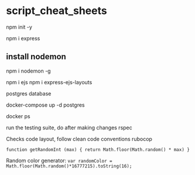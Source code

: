 # script_cheat_sheets


npm init -y


npm i express 

## install nodemon
npm i nodemon -g 


npm i ejs
npm i express-ejs-layouts



postgres database 




docker-compose up -d postgres

docker ps

run the testing suite, do after making changes
rspec 


Checks code layout, follow clean code conventions
rubocop

`function getRandomInt (max)
{
    return Math.floor(Math.random() * max)
}`

Random color generator: 
`var randomColor = Math.floor(Math.random()*16777215).toString(16);`
